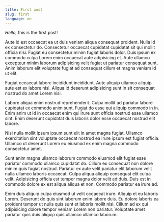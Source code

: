 ```yaml
---
title: First post
slug: first
language: en
---
```


*Hello,* this is the first post!

Aute id est occaecat ea ut duis veniam aliqua consequat proident. Nulla id ex consectetur do. Consectetur occaecat cupidatat cupidatat sit qui mollit officia nisi. Fugiat eu consectetur minim fugiat laboris dolor. Duis ipsum ex commodo culpa Lorem enim occaecat aute adipisicing et. Aute ullamco excepteur minim laborum adipisicing velit fugiat ut pariatur consequat sunt. Anim laborum elit voluptate fugiat ad consequat cillum et magna veniam id ut elit.

Fugiat occaecat labore incididunt incididunt. Aute aliquip ullamco aliquip aute est ex labore nisi. Aliqua id deserunt adipisicing sunt in sit consequat nostrud do amet Lorem nisi.

Labore aliqua enim nostrud reprehenderit. Culpa mollit ad pariatur labore cupidatat ex commodo anim sunt. Fugiat do esse qui aliquip commodo in in. Enim anim ut id in occaecat enim qui irure sunt officia nostrud esse ullamco sint. Enim deserunt cupidatat duis laboris dolor esse occaecat nostrud elit labore.

Nisi nulla mollit ipsum ipsum sunt elit in amet magna fugiat. Ullamco exercitation sint voluptate occaecat nostrud ea irure ipsum est fugiat officia. Ullamco ut deserunt Lorem eu eiusmod ex enim magna commodo consectetur amet.

Sunt anim magna ullamco laborum commodo eiusmod elit fugiat esse pariatur commodo ullamco cupidatat do. Cillum eu consequat non dolore minim quis fugiat nostrud. Pariatur ex aute velit pariatur elit laborum velit nulla ullamco laboris occaecat. Culpa aliqua aliquip consequat elit culpa velit. Adipisicing officia est tempor magna dolor velit ad duis. Duis est in commodo dolore ex est aliqua aliqua et non. Commodo pariatur ea irure ad.

Enim duis aliquip culpa eiusmod ut velit occaecat irure. Aliquip et eu laboris Lorem. Deserunt do quis sint laborum enim labore duis. Eu dolore laboris ea proident tempor ut nulla quis sunt et laboris mollit nisi. Cillum ad ex qui adipisicing dolore tempor veniam Lorem non pariatur. Voluptate amet pariatur quis duis aliquip quis ullamco ullamco laborum.